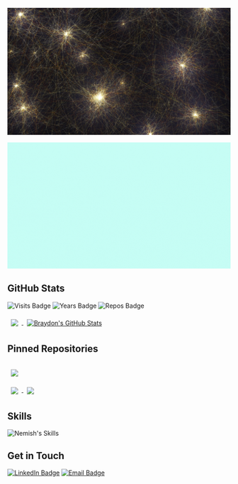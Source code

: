 ![](./assets/neurons.jpg)

![](./assets/Nemish_GitHub_Banner.gif)

## GitHub Stats

![Visits Badge](https://badges.pufler.dev/visits/nemishmehta/nemishmehta)
![Years Badge](https://badges.pufler.dev/years/nemishmehta)
![Repos Badge](https://badges.pufler.dev/repos/nemishmehta)

<a href="https://github.com/nemishmehta">
  <img align="center" style="margin:0.5rem" src="https://github-readme-stats.vercel.app/api?username=nemishmehta&show_icons=true&theme=radical&count_private=true&hide=html,css&title_color=ffffff&text_color=c9cacc&icon_color=4AB197&bg_color=1A2B34" />
</a>

<a href="https://github.com/nemishmehta">
  <img align="center" style="margin:0.5rem" src="https://github-readme-stats.vercel.app/api/top-langs/?username=nemishmehta&show_icons=true&line_height=27&count_private=true&title_color=ffffff&text_color=c9cacc&icon_color=4AB097&bg_color=1A2B34" alt="Braydon's GitHub Stats" />
</a>


## Pinned Repositories

<a href="https://github.com/nemishmehta/restaurant_dashboard">
  <img align="center" style="margin:1rem 0.5rem" src="https://github-readme-stats.vercel.app/api/pin/?username=nemishmehta&repo=restaurant_dashboard&show_owner=true&title_color=ffffff&text_color=c9cacc&icon_color=4AB197&bg_color=1A2B34" />
</a>

<br>

<a href="https://github.com/nemishmehta/price_prediction_api">
  <img align="center" style="margin:0.5rem" src="https://github-readme-stats.vercel.app/api/pin/?username=nemishmehta&repo=price_prediction_api&show_owner=true&title_color=ffffff&text_color=c9cacc&icon_color=4AB197&bg_color=1A2B34" />
</a>

<a href="https://github.com/nemishmehta/3d-houses">
  <img align="center" style="margin:0.5rem" src="https://github-readme-stats.vercel.app/api/pin/?username=nemishmehta&repo=3d-houses&show_owner=true&title_color=ffffff&text_color=c9cacc&icon_color=4AB197&bg_color=1A2B34" />
</a>

## Skills

![Nemish's Skills](https://skillicons.dev/icons?i=py,git,docker,pytorch,flask,heroku,vscode,linux)

## Get in Touch

[![LinkedIn Badge](https://img.shields.io/badge/LinkedIn-0077B5?style=for-the-badge&logo=linkedin&logoColor=white)](https://www.linkedin.com/in/nemishsmehta/)
[![Email Badge](https://img.shields.io/badge/Gmail-D14836?style=for-the-badge&logo=gmail&logoColor=white)](mailto:23.nemishmehta@gmail.com)